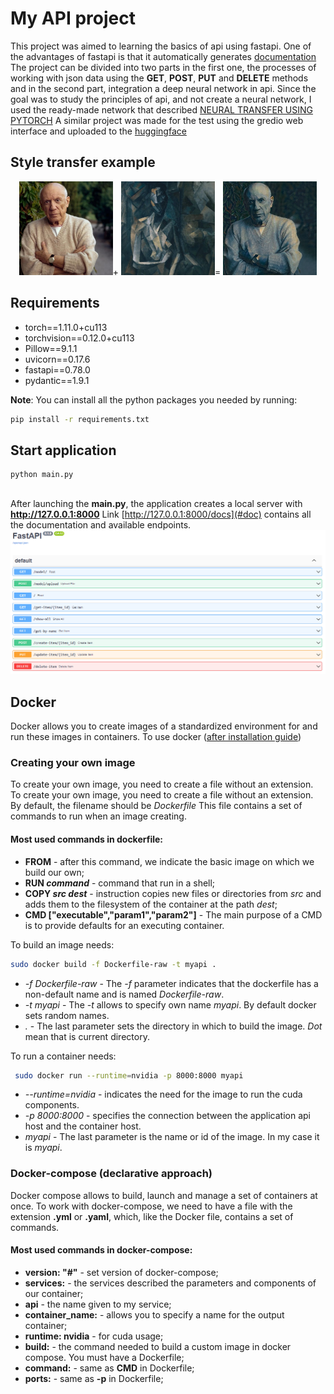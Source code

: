 # My API project 

This project was aimed to learning the basics of api using fastapi. One of the advantages of fastapi is that it automatically generates [documentation](#doc) 
The project can be divided into two parts in the first one, the processes of working with json data using the **GET**, **POST**, **PUT** and **DELETE** methods and in the second part, integration a deep neural network in api.
Since the goal was to study the principles of api, and not create a neural network, I used the ready-made network that described [NEURAL TRANSFER USING PYTORCH](https://pytorch.org/tutorials/advanced/neural_style_tutorial.html#neural-transfer-using-pytorch)
A similar project was made for the test using the gredio web interface and uploaded to the [huggingface](https://huggingface.co/spaces/MaksMaib/PetGradioStyleTransf)

## Style transfer example
<p align="center">
<img src = "readme-imgs/picasso-old.jpg" width=150 height=150>+
<img src = "readme-imgs/picasso.jpg" width=150 height=150>=
<img src = "readme-imgs/transfered.png" width=150 height=150>
</p>


## Requirements 
* torch==1.11.0+cu113
* torchvision==0.12.0+cu113
* Pillow==9.1.1
* uvicorn==0.17.6
* fastapi==0.78.0
* pydantic==1.9.1

**Note**:
You can install all the python packages you needed by running:
```bash
pip install -r requirements.txt
```


## Start application
```bash
python main.py
```


##
After launching the **main.py**, the application creates a local server with **http://127.0.0.1:8000**  Link [http://127.0.0.1:8000/docs](#doc) contains all the documentation and available endpoints.
<a id = 'doc'> </a>
![1](readme-imgs/Capture.PNG)

## Docker 

Docker allows you to create images of a standardized environment for and run these images in containers.
To use docker ([after installation guide](https://docs.nvidia.com/datacenter/cloud-native/container-toolkit/install-guide.html))

### Creating your own image
To create your own image, you need to create a file without an extension. To create your own image, you need to create a 
file without an extension. By default, the filename should be *Dockerfile*
This file contains a set of commands to run when an image creating.
#### Most used commands in dockerfile:
* **FROM** - after this command, we indicate the basic image on which we build our own;
* **RUN _command_** - command that run in a shell;
* **COPY _src dest_** - instruction copies new files or directories from _src_ and adds them to the filesystem of the container at the path _dest_;
* **CMD ["executable","param1","param2"]** - The main purpose of a CMD is to provide defaults for an executing container.

To build an image needs:
```bash
sudo docker build -f Dockerfile-raw -t myapi .
```
* _-f Dockerfile-raw_ - The _-f_ parameter indicates that the dockerfile has a non-default name and is named _Dockerfile-raw_. <br /> 
* _-t myapi_ - The _-t_ allows  to specify own name _myapi_. By default docker sets random names. <br /> 
* _._ - The last parameter sets the directory in which to build the image. _Dot_ mean that is current directory. <br /> 

To run a container needs:
```bash
 sudo docker run --runtime=nvidia -p 8000:8000 myapi
```
* _--runtime=nvidia_ - indicates the need for the image to run the cuda components.
* _-p 8000:8000_ - specifies the connection between the application api host and the container host.
* _myapi_ - The last parameter is the name or id of the image. In my case it is _myapi_.

### Docker-compose (declarative approach) 
Docker сompose allows to build, launch and manage a set of containers at once.
To work with docker-compose, we need to have a file with the extension **.yml** or **.yaml**, which, like the Docker file, contains a set of commands.

#### Most used commands in docker-compose:
* **version: "#"** - set version of docker-compose;
* **services:** - the services described the parameters and components of our container;
* **api** - the name given to my service;
* **container_name:** - allows you to specify a name for the output container;
* **runtime: nvidia** - for cuda usage;
* **build:** - the command needed to build a custom image in docker compose. You must have a Dockerfile;
* **command:** - same as **CMD** in Dockerfile;
* **ports:** - same as **-p** in Dockerfile;
